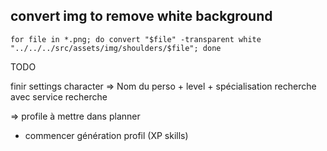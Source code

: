 ## convert img to remove white background
`
for file in *.png; do convert "$file" -transparent white "../../../src/assets/img/shoulders/$file"; done
`

TODO

finir settings character
=> Nom du perso + level + spécialisation
recherche avec service recherche












=> profile à mettre dans planner

 - commencer génération profil (XP skills)

